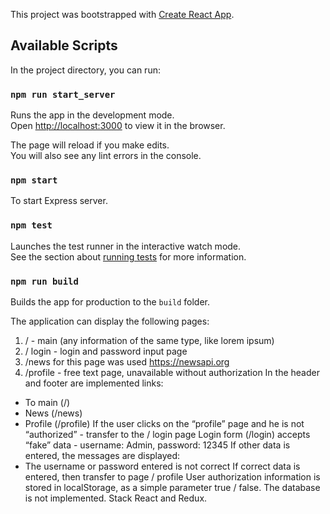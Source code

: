 This project was bootstrapped with [Create React App](https://github.com/facebook/create-react-app).

## Available Scripts

In the project directory, you can run:

### `npm run start_server`

Runs the app in the development mode.<br>
Open [http://localhost:3000](http://localhost:3000) to view it in the browser.

The page will reload if you make edits.<br>
You will also see any lint errors in the console.

### `npm start`

To start Express server.

### `npm test`

Launches the test runner in the interactive watch mode.<br>
See the section about [running tests](https://facebook.github.io/create-react-app/docs/running-tests) for more information.

### `npm run build`

Builds the app for production to the `build` folder.<br>


The application  can display the following pages:
1. / - main (any information of the same type, like lorem ipsum)
2. / login - login and password input page
3. /news for this page was used https://newsapi.org 
4. /profile - free text page, unavailable without authorization
In the header and footer are  implemented links:
- To main (/)
- News (/news)
- Profile (/profile)
If the user clicks on the “profile” page and he is not “authorized” - transfer to the / login page
Login form (/login) accepts “fake” data - username: Admin, password: 12345
If other data is entered, the messages are displayed:
- The username or password entered is not correct
If correct data is entered, then transfer to page / profile
User authorization information is stored in localStorage, as a simple parameter true / false. The database is not implemented.
Stack React and Redux.